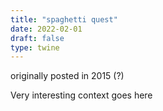 ```yaml
---
title: "spaghetti quest"
date: 2022-02-01
draft: false
type: twine
---
```


originally posted in 2015 (?)

Very interesting context goes here

